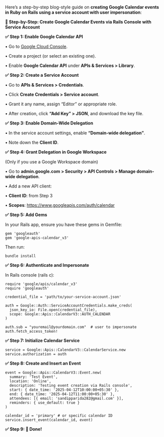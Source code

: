 Here’s a step-by-step blog-style guide on **creating Google Calendar events in Ruby on Rails using a service account with user impersonation**:

**🔧 Step-by-Step: Create Google Calendar Events via Rails Console with Service Account**

  

**✅ Step 1: Enable Google Calendar API**

• Go to [Google Cloud Console](https://console.cloud.google.com/).

• Create a project (or select an existing one).

• Enable **Google Calendar API** under **APIs & Services > Library**.

**✅ Step 2: Create a Service Account**

• Go to **APIs & Services > Credentials**.

• Click **Create Credentials > Service account**.

• Grant it any name, assign “Editor” or appropriate role.

• After creation, click **“Add Key” > JSON**, and download the key file.

**✅ Step 3: Enable Domain-Wide Delegation**

• In the service account settings, enable **“Domain-wide delegation”**.

• Note down the **Client ID**.

**✅ Step 4: Grant Delegation in Google Workspace**

  

(Only if you use a Google Workspace domain)

• Go to **admin.google.com > Security > API Controls > Manage domain-wide delegation**.

• Add a new API client:

• **Client ID**: from Step 3

• **Scopes**: https://www.googleapis.com/auth/calendar

**✅ Step 5: Add Gems**

  

In your Rails app, ensure you have these gems in Gemfile:

```
gem 'googleauth'
gem 'google-apis-calendar_v3'
```

Then run:

```
bundle install
```

**✅ Step 6: Authenticate and Impersonate**

  

In Rails console (rails c):

```
require 'google/apis/calendar_v3'
require 'googleauth'

credential_file = 'path/to/your-service-account.json'

auth = Google::Auth::ServiceAccountCredentials.make_creds(
  json_key_io: File.open(credential_file),
  scope: Google::Apis::CalendarV3::AUTH_CALENDAR
)

auth.sub = "youremail@yourdomain.com"  # user to impersonate
auth.fetch_access_token!
```

**✅ Step 7: Initialize Calendar Service**

```
service = Google::Apis::CalendarV3::CalendarService.new
service.authorization = auth
```

**✅ Step 8: Create and Insert an Event**

```
event = Google::Apis::CalendarV3::Event.new(
  summary: 'Test Event',
  location: 'Online',
  description: 'Testing event creation via Rails console',
  start: { date_time: '2025-04-12T10:00:00+05:30' },
  end: { date_time: '2025-04-12T11:00:00+05:30' },
  attendees: [{ email: 'sandipparida282@gmail.com' }],
  reminders: { use_default: true }
)

calendar_id = 'primary' # or specific calendar ID
service.insert_event(calendar_id, event)
```

**✅ Step 9: 🎉 Done!**

